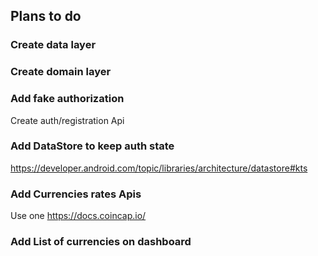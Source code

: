 ## Plans to do 

### Create data layer
### Create domain layer



### Add fake authorization
Create auth/registration Api

### Add DataStore to keep auth state
https://developer.android.com/topic/libraries/architecture/datastore#kts

### Add Currencies rates Apis
Use one https://docs.coincap.io/

### Add List of currencies on dashboard